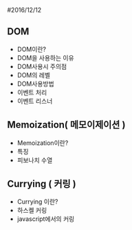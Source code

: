 #2016/12/12 

## DOM
- DOM이란?
- DOM을 사용하는 이유
- DOM사용시 주의점
- DOM의 레벨
- DOM사용방법
- 이벤트 처리
- 이벤트 리스너

## Memoization( 메모이제이션 )
- Memoization이란?
- 특징
- 피보나치 수열


## Currying ( 커링 )
- Currying 이란?
- 하스켈 커링
- javascript에서의 커링
